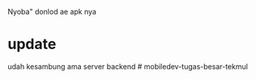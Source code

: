 Nyoba" donlod ae apk nya

# update
udah kesambung ama server backend
#   m o b i l e d e v - t u g a s - b e s a r - t e k m u l  
 